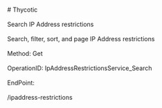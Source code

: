 <br>#     Thycotic</br>
<br>Search IP Address restrictions</br>
<br>Search, filter, sort, and page IP Address restrictions</br>
<br>Method: Get</br>
<br>OperationID: IpAddressRestrictionsService_Search</br>
<br>EndPoint:</br>
<br>/ipaddress-restrictions</br>
